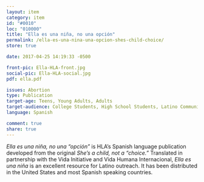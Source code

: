```yaml
---
layout: item
category: item
id: "#0010"
loc: "010000"
title: "Ella es una niña, no una opción"
permalink: /ella-es-una-nina-una-opcion-shes-child-choice/
store: true

date: 2017-04-25 14:19:33 -0500

front-pic: Ella-HLA-front.jpg
social-pic: Ella-HLA-social.jpg
pdf: ella.pdf

issues: Abortion
type: Publication
target-age: Teens, Young Adults, Adults
target-audience: College Students, High School Students, Latino Community, Sidewalk Counselors
language: Spanish

comment: true
share: true
---
```

<i>Ella es una niña, no una “opción”</i> is HLA’s Spanish language publication developed from the original <i>She’s a child, not a “choice.”</i> Translated in partnership with the Vida Initiative and Vida Humana Internacional, <i>Ella es una niña</i> is an excellent resource for Latino outreach. It has been distributed in the United States and most Spanish speaking countries.
